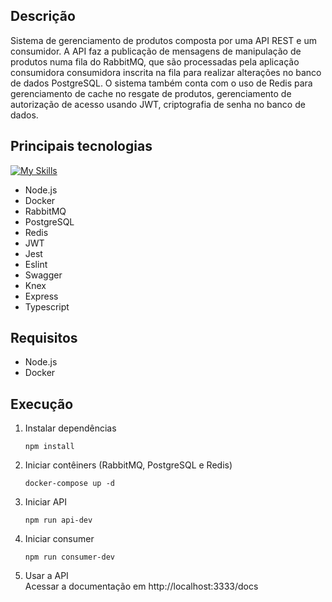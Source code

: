 ## Descrição

Sistema de gerenciamento de produtos composta por uma API REST e um consumidor. A API faz a publicação de mensagens de manipulação de produtos numa fila do RabbitMQ, que são processadas pela aplicação consumidora consumidora inscrita na fila para realizar alterações no banco de dados PostgreSQL. O sistema também conta com o uso de Redis para gerenciamento de cache no resgate de produtos, gerenciamento de autorização de acesso usando JWT, criptografia de senha no banco de dados.

## Principais tecnologias

[![My Skills](https://skills.thijs.gg/icons?i=nodejs,ts,docker,postgres,redis,jest,express)]()

- Node.js
- Docker
- RabbitMQ
- PostgreSQL
- Redis
- JWT
- Jest
- Eslint
- Swagger
- Knex
- Express
- Typescript

## Requisitos

- Node.js
- Docker

## Execução

1. Instalar dependências
    ```
    npm install
    ```

2. Iniciar contêiners (RabbitMQ, PostgreSQL e Redis)
    ```
    docker-compose up -d
    ```

3. Iniciar API
    ```
    npm run api-dev
    ```

4. Iniciar consumer
    ```
    npm run consumer-dev
    ```

5. Usar a API  
Acessar a documentação em http://localhost:3333/docs
